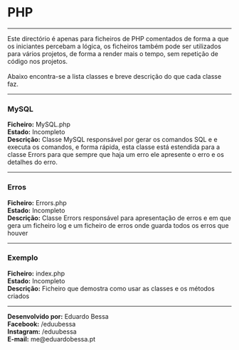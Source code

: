 <h1>PHP</h1>
<hr />
<p>
Este directório é apenas para ficheiros de PHP comentados de forma
a que os iniciantes percebam a lógica, os ficheiros também pode ser
utilizados para vários projetos, de forma a render mais o tempo,
sem repetição de código nos projetos.
<br /><br />
Abaixo encontra-se a  lista classes e breve descrição do que cada
classe faz.
</p>
<hr />
<h3>MySQL</h3>
<b>Ficheiro:</b> MySQL.php<br />
<b>Estado:</b> Incompleto<br />
<b>Descrição:</b> Classe MySQL responsável por gerar os comandos SQL
e e executa os comandos, e forma rápida, esta classe está estendida
para a classe Errors para que sempre que haja um erro ele apresente
o erro e os detalhes do erro.<br />
<hr />
<h3>Erros</h3>
<b>Ficheiro:</b> Errors.php<br />
<b>Estado:</b> Incompleto<br />
<b>Descrição:</b> Classe Errors responsável para apresentação de erros
e em que gera um ficheiro log e um ficheiro de erros onde guarda todos
os erros que houver
<br />
<hr />
<h3>Exemplo</h3>
<b>Ficheiro:</b> index.php<br />
<b>Estado:</b> Incompleto<br />
<b>Descrição:</b> Ficheiro que demostra como usar as classes
e os métodos criados
<br />
<hr />
<p>
<b>Desenvolvido por:</b> Eduardo Bessa<br />
<b>Facebook:</b> /eduubessa<br />
<b>Instagram:</b> /eduubessa<br />
<b>E-mail:</b> me@eduardobessa.pt
</p>
